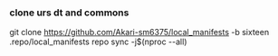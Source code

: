 
### clone urs dt and commons
git clone https://github.com/Akari-sm6375/local_manifests -b sixteen .repo/local_manifests
repo sync -j$(nproc --all)
